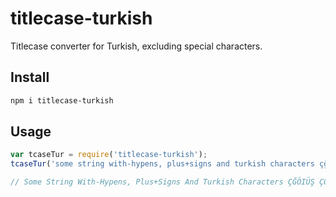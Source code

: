 # titlecase-turkish

Titlecase converter for Turkish, excluding special characters.

## Install

```sh
npm i titlecase-turkish
```

## Usage

```js
var tcaseTur = require('titlecase-turkish');
tcaseTur('some string with-hypens, plus+signs and turkish characters çğöıüş ÇĞÖİÜŞ')

// Some String With-Hypens, Plus+Signs And Turkish Characters ÇĞÖIÜŞ ÇĞÖİÜŞ
```
